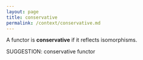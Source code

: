 ```yaml
---
layout: page
title: conservative
permalink: /context/conservative.md
---
```

A functor is **conservative** if it reflects isomorphisms.

SUGGESTION: conservative functor